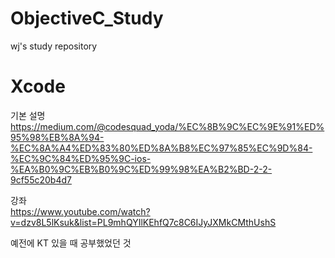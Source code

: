 # ObjectiveC_Study
wj's study repository  
  
# Xcode 

기본 설명  
https://medium.com/@codesquad_yoda/%EC%8B%9C%EC%9E%91%ED%95%98%EB%8A%94-%EC%8A%A4%ED%83%80%ED%8A%B8%EC%97%85%EC%9D%84-%EC%9C%84%ED%95%9C-ios-%EA%B0%9C%EB%B0%9C%ED%99%98%EA%B2%BD-2-2-9cf55c20b4d7

강좌  
https://www.youtube.com/watch?v=dzv8L5lKsuk&list=PL9mhQYIlKEhfQ7c8C6IJyJXMkCMthUshS

예전에 KT 있을 때 공부했었던 것
